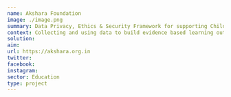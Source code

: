 ```yaml
---
name: Akshara Foundation
image: ./image.png
summary: Data Privacy, Ethics & Security Framework for supporting Child Rights in the Akshara Ecosystem.
context: Collecting and using data to build evidence based learning outcomes remains one of the key aspects of Akshara Foundation’s programmes and interventions. At the same time it is essential to build framework for incorporating consent of parents and children, ensuring protection of children data, developing measures for opt-in & opt-out and other practices impacting child rights. Moreover, with the advent of GDPR and COPPA, children’s personal data merits for particular protection and organizations working with children need to proactively comply with these recent legislative guidelines.
solution:
aim:
url: https://akshara.org.in
twitter:
facebook:
instagram:
sector: Education
type: project
---
```

